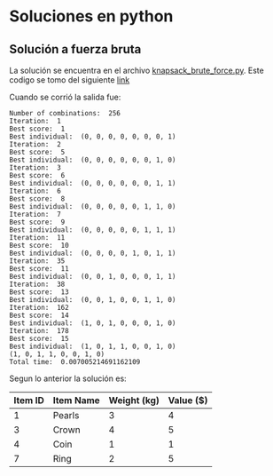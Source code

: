 # Soluciones en python

## Solución a fuerza bruta

La solución se encuentra en el archivo [knapsack_brute_force.py](knapsack_brute_force.py). Este codigo se tomo del siguiente [link](https://github.com/rishal-hurbans/Grokking-Artificial-Intelligence-Algorithms/blob/master/ch04-evolutionary_algorithms/knapsack_brute_force.py)

Cuando se corrió la salida fue:

```
Number of combinations:  256
Iteration:  1
Best score:  1
Best individual:  (0, 0, 0, 0, 0, 0, 0, 1)
Iteration:  2
Best score:  5
Best individual:  (0, 0, 0, 0, 0, 0, 1, 0)
Iteration:  3
Best score:  6
Best individual:  (0, 0, 0, 0, 0, 0, 1, 1)
Iteration:  6
Best score:  8
Best individual:  (0, 0, 0, 0, 0, 1, 1, 0)
Iteration:  7
Best score:  9
Best individual:  (0, 0, 0, 0, 0, 1, 1, 1)
Iteration:  11
Best score:  10
Best individual:  (0, 0, 0, 0, 1, 0, 1, 1)
Iteration:  35
Best score:  11
Best individual:  (0, 0, 1, 0, 0, 0, 1, 1)
Iteration:  38
Best score:  13
Best individual:  (0, 0, 1, 0, 0, 1, 1, 0)
Iteration:  162
Best score:  14
Best individual:  (1, 0, 1, 0, 0, 0, 1, 0)
Iteration:  178
Best score:  15
Best individual:  (1, 0, 1, 1, 0, 0, 1, 0)
(1, 0, 1, 1, 0, 0, 1, 0)
Total time:  0.007005214691162109
```

Segun lo anterior la solución es:

|Item ID|Item Name|Weight (kg)|Value ($)|
|---|---|---|---|
|1|Pearls|3|4|
|3|Crown|4|5|
|4|Coin|1|1|
|7|Ring|2|5|

